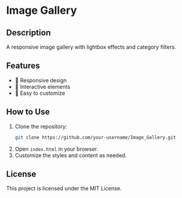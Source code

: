 # Image Gallery

## Description
A responsive image gallery with lightbox effects and category filters.

## Features
- 📌 Responsive design
- 📌 Interactive elements
- 📌 Easy to customize

## How to Use
1. Clone the repository:
   ```sh
   git clone https://github.com/your-username/Image_Gallery.git
   ```
2. Open `index.html` in your browser.
3. Customize the styles and content as needed.

## License
This project is licensed under the MIT License.
